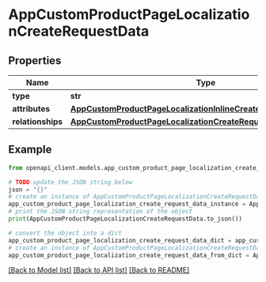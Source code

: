 # AppCustomProductPageLocalizationCreateRequestData


## Properties

Name | Type | Description | Notes
------------ | ------------- | ------------- | -------------
**type** | **str** |  | 
**attributes** | [**AppCustomProductPageLocalizationInlineCreateAttributes**](AppCustomProductPageLocalizationInlineCreateAttributes.md) |  | 
**relationships** | [**AppCustomProductPageLocalizationCreateRequestDataRelationships**](AppCustomProductPageLocalizationCreateRequestDataRelationships.md) |  | 

## Example

```python
from openapi_client.models.app_custom_product_page_localization_create_request_data import AppCustomProductPageLocalizationCreateRequestData

# TODO update the JSON string below
json = "{}"
# create an instance of AppCustomProductPageLocalizationCreateRequestData from a JSON string
app_custom_product_page_localization_create_request_data_instance = AppCustomProductPageLocalizationCreateRequestData.from_json(json)
# print the JSON string representation of the object
print(AppCustomProductPageLocalizationCreateRequestData.to_json())

# convert the object into a dict
app_custom_product_page_localization_create_request_data_dict = app_custom_product_page_localization_create_request_data_instance.to_dict()
# create an instance of AppCustomProductPageLocalizationCreateRequestData from a dict
app_custom_product_page_localization_create_request_data_from_dict = AppCustomProductPageLocalizationCreateRequestData.from_dict(app_custom_product_page_localization_create_request_data_dict)
```
[[Back to Model list]](../README.md#documentation-for-models) [[Back to API list]](../README.md#documentation-for-api-endpoints) [[Back to README]](../README.md)


